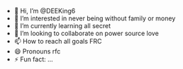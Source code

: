 - 👋 Hi, I’m @DEEKing6
- 👀 I’m interested in never being without family or money
- 🌱 I’m currently learning all secret 
- 💞️ I’m looking to collaborate on power source love
- 📫 How to reach all goals FRC 
- 😄 Pronouns rfc
- ⚡ Fun fact: ...

<!---
DEEKing6/DEEKing6 is a ✨ special ✨ repository because its `README.md` (this file) appears on your GitHub profile.
You can click the Preview link to take a look at your changes.
--->
